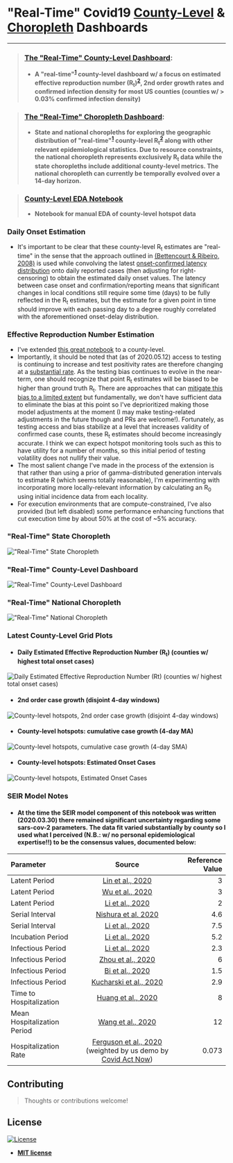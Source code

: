 # "Real-Time" Covid19 [County-Level](https://speediedan.github.io/covid19/county_covid_explorer.html) &  [Choropleth](https://speediedan.github.io/covid19/choropleth_covid_county_explorer.html) Dashboards
---
> ### [The "Real-Time" County-Level Dashboard](county_covid_explorer.html):
> * **A "real-time"<sup>[1](#daily-onset-estimation)</sup> county-level dashboard w/ a focus on estimated effective reproduction number (R<sub>t</sub>)<sup>[2](#effective-reproduction-number-estimation)</sup>, 2nd order growth rates and confirmed infection density for most US counties (counties w/ > 0.03% confirmed infection density)**

> ### [The "Real-Time" Choropleth Dashboard](choropleth_covid_county_explorer.html):
> * **State and national choropleths for exploring the geographic distribution of "real-time"<sup>[1](#daily-onset-estimation)</sup> county-level R<sub>t</sub><sup>[2](#effective-reproduction-number-estimation)</sup> along with other relevant epidemiological statistics. Due to resource constraints, the national choropleth represents exclusively R<sub>t</sub> data while the state choropleths include additional county-level metrics. The national choropleth can currently be temporally evolved over a 14-day horizon.**

> ### [County-Level EDA Notebook](https://github.com/speediedan/covid19/blob/master/covid19_county_level_EDA.ipynb)
> * **Notebook for manual EDA of county-level hotspot data**

### Daily Onset Estimation
* It's important to be clear that these county-level R<sub>t</sub> estimates are "real-time" in the sense that the approach outlined in [(Bettencourt & Ribeiro, 2008)](https://journals.plos.org/plosone/article?id=10.1371/journal.pone.0002185) is used while convolving the latest [onset-confirmed latency distribution](https://github.com/beoutbreakprepared/nCoV2019/tree/master/latest_data) onto daily reported cases (then adjusting for right-censoring) to obtain the estimated daily onset values. The latency between case onset and confirmation/reporting means that significant changes in local conditions still require some time (days) to be fully reflected in the R<sub>t</sub> estimates, but the estimate for a given point in time should improve with each passing day to a degree roughly correlated with the aforementioned onset-delay distribution.

### Effective Reproduction Number Estimation
   * I've extended [this great notebook](https://github.com/k-sys/covid-19/blob/master/Realtime%20R0.ipynb) to a county-level.
   * Importantly, it should be noted that (as of 2020.05.12) access to testing is continuing to increase and test positivity rates are therefore changing at a [substantial rate](https://www.cdc.gov/coronavirus/2019-ncov/covid-data/covidview/index.html). As the testing bias continues to evolve in the near-term, one should recognize that point R<sub>t</sub> estimates will be biased to be higher than ground truth R<sub>t</sub>. There are approaches that can [mitigate this bias to a limited extent](http://freerangestats.info/blog/2020/05/09/covid-population-incidence) but fundamentally, we don't have sufficient data to eliminate the bias at this point so I've deprioritized making those model adjustments at the moment (I may make testing-related adjustments in the future though and PRs are welcome!). Fortunately, as testing access and bias stabilize at a level that increases validity of confirmed case counts, these R<sub>t</sub> estimates should become increasingly accurate. I think we can expect hotspot monitoring tools such as this to have utility for a number of months, so this initial period of testing volatility does not nullify their value.
   * The most salient change I've made in the process of the extension is that rather than using a prior of gamma-distributed generation intervals to estimate R (which seems totally reasonable), I'm experimenting with incorporating more locally-relevant information by calculating an R<sub>0</sub> using initial incidence data from each locality.
   * For execution environments that are compute-constrained, I've also provided (but left disabled) some performance enhancing functions that cut execution time by about 50% at the cost of ~5% accuracy.

### "Real-Time" State Choropleth
!["Real-Time" State Choropleth](docs/assets/state_choropleth.gif)

### "Real-Time" County-Level Dashboard
!["Real-Time" County-Level Dashboard](docs/assets/rt_explorer.gif)

### "Real-Time" National Choropleth
!["Real-Time" National Choropleth](docs/assets/national_choropleth.gif)

### Latest County-Level Grid Plots

* #### Daily Estimated Effective Reproduction Number (R<sub>t</sub>) (counties w/ highest total onset cases)
![Daily Estimated Effective Reproduction Number (R<sub>t</sub>) (counties w/ highest total onset cases)](docs/assets/Rt%20(Top%20Total%20Estimated%20Cases).jpg)
* #### 2nd order case growth (disjoint 4-day windows)
![County-level hotspots, 2nd order case growth (disjoint 4-day windows)](docs/assets/2nd%20Order%20Growth.jpg)
* #### County-level hotspots: cumulative case growth (4-day MA)
![County-level hotspots, cumulative case growth (4-day SMA)](docs/assets/Cumulative%20Case%20Growth%20(4-Day%20MA).jpg)
* #### County-level hotspots: Estimated Onset Cases
![County-level hotspots, Estimated Onset Cases](docs/assets/Estimated%20Onset%20Cases.jpg)

### SEIR Model Notes
* #### At the time the SEIR model component of this notebook was written (2020.03.30) there remained significant uncertainty regarding some sars-cov-2 parameters. The data fit varied substantially by county so I used what I perceived (N.B.: w/ no personal epidemiological expertise!!) to be the consensus values, documented below:

| Parameter   | Source  | Reference Value     |
| :---        | :----:  |     ---:            |
| Latent Period   | [Lin et al., 2020](https://www.ijidonline.com/article/S1201-9712(20)30117-X/fulltext) | 3   |
| Latent Period   | [Wu et al., 2020](https://www.sciencedirect.com/science/article/pii/S0140673620302609) | 3     |
| Latent Period   | [Li et al., 2020](https://www.medrxiv.org/content/10.1101/2020.03.06.20031880v1.full.pdf) | 2 |
| Serial Interval | [Nishura et al. 2020](https://www.ijidonline.com/article/S1201-9712(20)30119-3/pdf) | 4.6 |
| Serial Interval | [Li et al., 2020](https://www.nejm.org/doi/pdf/10.1056/NEJMoa2001316?articleTools=true) | 7.5 |
| Incubation Period | [Li et al., 2020](https://www.nejm.org/doi/pdf/10.1056/NEJMoa2001316?articleTools=true) | 5.2 |
| Infectious Period | [Li et al., 2020](https://www.nejm.org/doi/pdf/10.1056/NEJMoa2001316?articleTools=true) | 2.3 |
| Infectious Period | [Zhou et al., 2020](https://www.medrxiv.org/content/10.1101/2020.02.24.20026773v1.full.pdf) | 6 |
| Infectious Period | [Bi et al., 2020](https://www.medrxiv.org/content/10.1101/2020.03.03.20028423v3) | 1.5
| Infectious Period | [Kucharski et al., 2020](https://cmmid.github.io/topics/covid19/current-patterns-transmission/wuhan-early-dynamics.html) | 2.9
| Time to Hospitalization | [Huang et al., 2020](https://www.thelancet.com/journals/lancet/article/PIIS0140-6736(20)30183-5/fulltext) | 8
| Mean Hospitalization Period | [Wang et al., 2020](https://jamanetwork.com/journals/jama/fullarticle/2761044?guestAccessKey=f61bd430-07d8-4b86-a749-bec05bfffb65) | 12
| Hospitalization Rate | [Ferguson et al., 2020](https://spiral.imperial.ac.uk/bitstream/10044/1/77482/5/Imperial%20College%20COVID19%20NPI%20modelling%2016-03-2020.pdf) (weighted by us demo by [Covid Act Now](https://covidactnow.org/model)) | 0.073


## Contributing

>  Thoughts or contributions welcome!

## License
[![License](http://img.shields.io/:license-mit-blue.svg?style=flat-square)](http://badges.mit-license.org)
- **[MIT license](http://opensource.org/licenses/mit-license.php)**